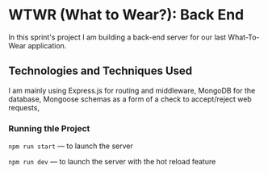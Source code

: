 # WTWR (What to Wear?): Back End

In this sprint's project I am building a back-end server for our last What-To-Wear application.

## Technologies and Techniques Used

I am mainly using Express.js for routing and middleware, MongoDB for the database, Mongoose schemas as a form of a check to accept/reject web requests,

### Running thIe Project

`npm run start` — to launch the server

`npm run dev` — to launch the server with the hot reload feature
